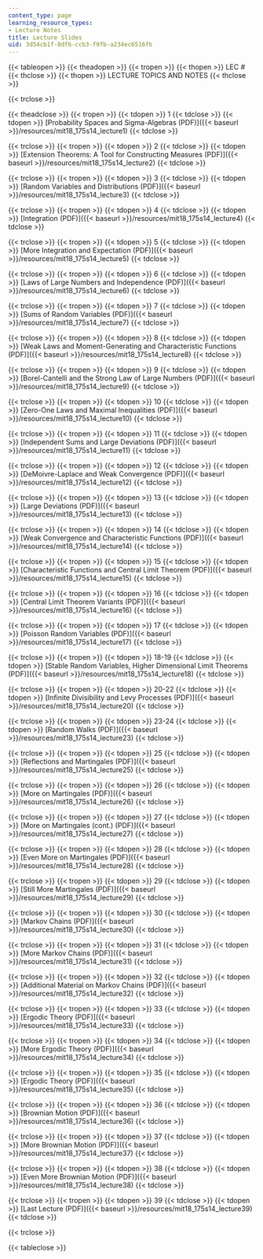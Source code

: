 ```yaml
---
content_type: page
learning_resource_types:
- Lecture Notes
title: Lecture Slides
uid: 3d54cb1f-8df6-ccb3-f9fb-a234ec6516fb
---
```


{{< tableopen >}}
{{< theadopen >}}
{{< tropen >}}
{{< thopen >}}
LEC #
{{< thclose >}}
{{< thopen >}}
LECTURE TOPICS AND NOTES
{{< thclose >}}

{{< trclose >}}

{{< theadclose >}}
{{< tropen >}}
{{< tdopen >}}
1
{{< tdclose >}}
{{< tdopen >}}
[Probability Spaces and Sigma-Algebras (PDF)]({{< baseurl >}}/resources/mit18_175s14_lecture1)
{{< tdclose >}}

{{< trclose >}}
{{< tropen >}}
{{< tdopen >}}
2
{{< tdclose >}}
{{< tdopen >}}
[Extension Theorems: A Tool for Constructing Measures (PDF)]({{< baseurl >}}/resources/mit18_175s14_lecture2)
{{< tdclose >}}

{{< trclose >}}
{{< tropen >}}
{{< tdopen >}}
3
{{< tdclose >}}
{{< tdopen >}}
[Random Variables and Distributions (PDF)]({{< baseurl >}}/resources/mit18_175s14_lecture3)
{{< tdclose >}}

{{< trclose >}}
{{< tropen >}}
{{< tdopen >}}
4
{{< tdclose >}}
{{< tdopen >}}
[Integration (PDF)]({{< baseurl >}}/resources/mit18_175s14_lecture4)
{{< tdclose >}}

{{< trclose >}}
{{< tropen >}}
{{< tdopen >}}
5
{{< tdclose >}}
{{< tdopen >}}
[More Integration and Expectation (PDF)]({{< baseurl >}}/resources/mit18_175s14_lecture5)
{{< tdclose >}}

{{< trclose >}}
{{< tropen >}}
{{< tdopen >}}
6
{{< tdclose >}}
{{< tdopen >}}
[Laws of Large Numbers and Independence (PDF)]({{< baseurl >}}/resources/mit18_175s14_lecture6)
{{< tdclose >}}

{{< trclose >}}
{{< tropen >}}
{{< tdopen >}}
7
{{< tdclose >}}
{{< tdopen >}}
[Sums of Random Variables (PDF)]({{< baseurl >}}/resources/mit18_175s14_lecture7)
{{< tdclose >}}

{{< trclose >}}
{{< tropen >}}
{{< tdopen >}}
8
{{< tdclose >}}
{{< tdopen >}}
[Weak Laws and Moment-Generating and Characteristic Functions (PDF)]({{< baseurl >}}/resources/mit18_175s14_lecture8)
{{< tdclose >}}

{{< trclose >}}
{{< tropen >}}
{{< tdopen >}}
9
{{< tdclose >}}
{{< tdopen >}}
[Borel-Cantelli and the Strong Law of Large Numbers (PDF)]({{< baseurl >}}/resources/mit18_175s14_lecture9)
{{< tdclose >}}

{{< trclose >}}
{{< tropen >}}
{{< tdopen >}}
10
{{< tdclose >}}
{{< tdopen >}}
[Zero-One Laws and Maximal Inequalities (PDF)]({{< baseurl >}}/resources/mit18_175s14_lecture10)
{{< tdclose >}}

{{< trclose >}}
{{< tropen >}}
{{< tdopen >}}
11
{{< tdclose >}}
{{< tdopen >}}
[Independent Sums and Large Deviations (PDF)]({{< baseurl >}}/resources/mit18_175s14_lecture11)
{{< tdclose >}}

{{< trclose >}}
{{< tropen >}}
{{< tdopen >}}
12
{{< tdclose >}}
{{< tdopen >}}
[DeMoivre-Laplace and Weak Convergence (PDF)]({{< baseurl >}}/resources/mit18_175s14_lecture12)
{{< tdclose >}}

{{< trclose >}}
{{< tropen >}}
{{< tdopen >}}
13
{{< tdclose >}}
{{< tdopen >}}
[Large Deviations (PDF)]({{< baseurl >}}/resources/mit18_175s14_lecture13)
{{< tdclose >}}

{{< trclose >}}
{{< tropen >}}
{{< tdopen >}}
14
{{< tdclose >}}
{{< tdopen >}}
[Weak Convergence and Characteristic Functions (PDF)]({{< baseurl >}}/resources/mit18_175s14_lecture14)
{{< tdclose >}}

{{< trclose >}}
{{< tropen >}}
{{< tdopen >}}
15
{{< tdclose >}}
{{< tdopen >}}
[Characteristic Functions and Central Limit Theorem (PDF)]({{< baseurl >}}/resources/mit18_175s14_lecture15)
{{< tdclose >}}

{{< trclose >}}
{{< tropen >}}
{{< tdopen >}}
16
{{< tdclose >}}
{{< tdopen >}}
[Central Limit Theorem Variants (PDF)]({{< baseurl >}}/resources/mit18_175s14_lecture16)
{{< tdclose >}}

{{< trclose >}}
{{< tropen >}}
{{< tdopen >}}
17
{{< tdclose >}}
{{< tdopen >}}
[Poisson Random Variables (PDF)]({{< baseurl >}}/resources/mit18_175s14_lecture17)
{{< tdclose >}}

{{< trclose >}}
{{< tropen >}}
{{< tdopen >}}
18-19
{{< tdclose >}}
{{< tdopen >}}
[Stable Random Variables, Higher Dimensional Limit Theorems (PDF)]({{< baseurl >}}/resources/mit18_175s14_lecture18)
{{< tdclose >}}

{{< trclose >}}
{{< tropen >}}
{{< tdopen >}}
20-22
{{< tdclose >}}
{{< tdopen >}}
[Infinite Divisibility and Levy Processes (PDF)]({{< baseurl >}}/resources/mit18_175s14_lecture20)
{{< tdclose >}}

{{< trclose >}}
{{< tropen >}}
{{< tdopen >}}
23-24
{{< tdclose >}}
{{< tdopen >}}
[Random Walks (PDF)]({{< baseurl >}}/resources/mit18_175s14_lecture23)
{{< tdclose >}}

{{< trclose >}}
{{< tropen >}}
{{< tdopen >}}
25
{{< tdclose >}}
{{< tdopen >}}
[Reflections and Martingales (PDF)]({{< baseurl >}}/resources/mit18_175s14_lecture25)
{{< tdclose >}}

{{< trclose >}}
{{< tropen >}}
{{< tdopen >}}
26
{{< tdclose >}}
{{< tdopen >}}
[More on Martingales (PDF)]({{< baseurl >}}/resources/mit18_175s14_lecture26)
{{< tdclose >}}

{{< trclose >}}
{{< tropen >}}
{{< tdopen >}}
27
{{< tdclose >}}
{{< tdopen >}}
[More on Martingales (cont.) (PDF)]({{< baseurl >}}/resources/mit18_175s14_lecture27)
{{< tdclose >}}

{{< trclose >}}
{{< tropen >}}
{{< tdopen >}}
28
{{< tdclose >}}
{{< tdopen >}}
[Even More on Martingales (PDF)]({{< baseurl >}}/resources/mit18_175s14_lecture28)
{{< tdclose >}}

{{< trclose >}}
{{< tropen >}}
{{< tdopen >}}
29
{{< tdclose >}}
{{< tdopen >}}
[Still More Martingales (PDF)]({{< baseurl >}}/resources/mit18_175s14_lecture29)
{{< tdclose >}}

{{< trclose >}}
{{< tropen >}}
{{< tdopen >}}
30
{{< tdclose >}}
{{< tdopen >}}
[Markov Chains (PDF)]({{< baseurl >}}/resources/mit18_175s14_lecture30)
{{< tdclose >}}

{{< trclose >}}
{{< tropen >}}
{{< tdopen >}}
31
{{< tdclose >}}
{{< tdopen >}}
[More Markov Chains (PDF)]({{< baseurl >}}/resources/mit18_175s14_lecture31)
{{< tdclose >}}

{{< trclose >}}
{{< tropen >}}
{{< tdopen >}}
32
{{< tdclose >}}
{{< tdopen >}}
[Additional Material on Markov Chains (PDF)]({{< baseurl >}}/resources/mit18_175s14_lecture32)
{{< tdclose >}}

{{< trclose >}}
{{< tropen >}}
{{< tdopen >}}
33
{{< tdclose >}}
{{< tdopen >}}
[Ergodic Theory (PDF)]({{< baseurl >}}/resources/mit18_175s14_lecture33)
{{< tdclose >}}

{{< trclose >}}
{{< tropen >}}
{{< tdopen >}}
34
{{< tdclose >}}
{{< tdopen >}}
[More Ergodic Theory (PDF)]({{< baseurl >}}/resources/mit18_175s14_lecture34)
{{< tdclose >}}

{{< trclose >}}
{{< tropen >}}
{{< tdopen >}}
35
{{< tdclose >}}
{{< tdopen >}}
[Ergodic Theory (PDF)]({{< baseurl >}}/resources/mit18_175s14_lecture35)
{{< tdclose >}}

{{< trclose >}}
{{< tropen >}}
{{< tdopen >}}
36
{{< tdclose >}}
{{< tdopen >}}
[Brownian Motion (PDF)]({{< baseurl >}}/resources/mit18_175s14_lecture36)
{{< tdclose >}}

{{< trclose >}}
{{< tropen >}}
{{< tdopen >}}
37
{{< tdclose >}}
{{< tdopen >}}
[More Brownian Motion (PDF)]({{< baseurl >}}/resources/mit18_175s14_lecture37)
{{< tdclose >}}

{{< trclose >}}
{{< tropen >}}
{{< tdopen >}}
38
{{< tdclose >}}
{{< tdopen >}}
[Even More Brownian Motion (PDF)]({{< baseurl >}}/resources/mit18_175s14_lecture38)
{{< tdclose >}}

{{< trclose >}}
{{< tropen >}}
{{< tdopen >}}
39
{{< tdclose >}}
{{< tdopen >}}
[Last Lecture (PDF)]({{< baseurl >}}/resources/mit18_175s14_lecture39)
{{< tdclose >}}

{{< trclose >}}

{{< tableclose >}}